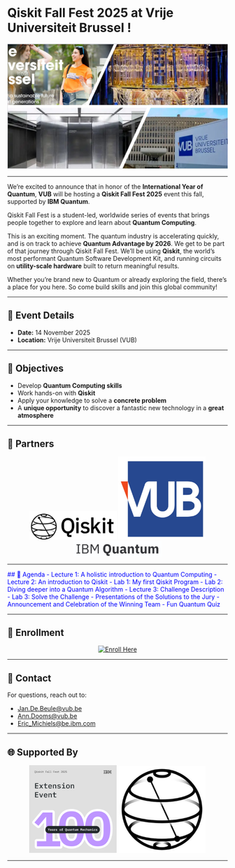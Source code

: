# Qiskit Fall Fest 2025 at Vrije Universiteit Brussel !

![Banner](https://github.com/EACMichiels/QiskitFallFest2025/blob/main/Collage.jpg)

---
We’re excited to announce that in honor of the **International Year of Quantum**, **VUB** will be hosting a **Qiskit Fall Fest 2025** event this fall, supported by **IBM Quantum**.  

Qiskit Fall Fest is a student-led, worldwide series of events that brings people together to explore and learn about **Quantum Computing**.  

This is an exciting moment. The quantum industry is accelerating quickly, and is on track to achieve **Quantum Advantage by 2026**. We get to be part of that journey through Qiskit Fall Fest. We’ll be using **Qiskit**, the world’s most performant Quantum Software Development Kit, and running circuits on **utility-scale hardware** built to return meaningful results.  

Whether you’re brand new to Quantum or already exploring the field, there’s a place for you here. So come build skills and join this global community!  


---

## 📅 Event Details  
- **Date:** 14 November 2025  
- **Location:** Vrije Universiteit Brussel (VUB)  

---

## 🎯 Objectives  
- Develop **Quantum Computing skills**  
- Work hands-on with **Qiskit**  
- Apply your knowledge to solve a **concrete problem**  
- A **unique opportunity** to discover a fantastic new technology in a **great atmosphere**  

---

## 🤝 Partners  

<p align="center">
  <img src="https://github.com/EACMichiels/QiskitFallFest2025/blob/main/QiskitLogo.jpg" alt="Qiskit Logo" width="200"/>
  <img src="https://github.com/EACMichiels/QiskitFallFest2025/blob/main/VUBLogo.jpg" alt="VUB Logo" width="200"/>
  <img src="https://github.com/EACMichiels/QiskitFallFest2025/blob/main/IBMQuantumLogo.jpg" alt="IBM Quantum Logo" width="200"/>
</p>

---
<div style="color:blue;">
## 📘 Agenda  
- Lecture 1: A holistic introduction to Quantum Computing  
- Lecture 2: An introduction to Qiskit  
- Lab 1: My first Qiskit Program  
- Lab 2: Diving deeper into a Quantum Algorithm  
- Lecture 3: Challenge Description  
- Lab 3: Solve the Challenge  
- Presentations of the Solutions to the Jury  
- Announcement and Celebration of the Winning Team  
- Fun Quantum Quiz  
</div>

---

## 🚀 Enrollment  

<p align="center">
  <a href="https://forms.gle/VXpcuvxWEtd2LZgg8" target="_blank">
    <img src="https://img.shields.io/badge/Enroll%20Here-blue?style=for-the-badge&logo=GoogleForms" alt="Enroll Here"/>
  </a>
</p>

---

## 📩 Contact  

For questions, reach out to:  
- [Jan.De.Beule@vub.be](mailto:Jan.De.Beule@vub.be)  
- [Ann.Dooms@vub.be](mailto:Ann.Dooms@vub.be)  
- [Eric_Michiels@be.ibm.com](mailto:Eric_Michiels@be.ibm.com)  

---

## 🌐 Supported By  

<p align="center">
  <img src="https://github.com/EACMichiels/QiskitFallFest2025/blob/main/ExtensionEvent.png" alt="Extension Event" width="200"/>
  <img src="https://github.com/EACMichiels/QiskitFallFest2025/blob/main/QiskitSphere.jpg" alt="Qiskit Sphere" width="200"/>
</p>


---
